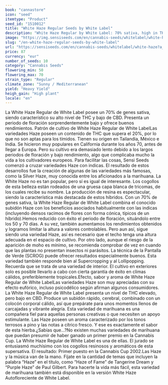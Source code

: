 ```yaml
---
book: "cannastore"
icon: "seed"
itemtype: "Product"
seed_id: "1510012"
title: "White Haze Regular Seeds by White Label"
description: "White Haze Regular by White Label: 70% sativa, high in THC, low in CBD, surprisingly short flowering time and good yields. Order cannabis seeds now!"
image: "https://img.sensiseeds.com/en/cannabis-seeds/whitelabel/white-haze-image.png"
slug: "/en-white-haze-regular-seeds-by-white-label"
url: "https://sensiseeds.com/en/cannabis-seeds/whitelabel/white-haze?a_aid=cannastore"
price: 87
currency: "eur"
number_of_seeds: 10
category: "Cannabis Seeds"
flowering_min: 50
flowering_max: 70
strain_type: "Regular"
climate_zone: "Sunny / Mediterranean"
yield: "Heavy Yield"
heigh_gain: "High plant"
locale: "en"
---
```

La White Haze Regular de White Label posee un 70% de genes sativa, siendo característico su alto nivel de THC y bajo de CBD. Presenta un periodo de floración sorprendentemente bajo y ofrece buenos rendimientos. Patrón de cultivo de White Haze Regular de White LabelLas variedades Haze poseen un contenido de THC que supera el 20%, por lo que no son aptas para los tímidos. Tienen su origen en Tailandia, México e India. Se hicieron muy populares en California durante los años 70, antes de llegar a Europa. Pero su cultivo era demasiado lento debido a los largos periodos de floración y bajo rendimiento, algo que complicaba mucho la vida a los cultivadores europeos. Para facilitar las cosas, Sensi Seeds comenzó a cruzar variedades Haze con indicas. El resultado de estos desarrollos fue la creación de algunas de las variedades más famosas, como la Silver Haze, muy conocida entre los aficionados a la marihuana. La White Haze no es tan popular, pero sí es igual de interesante. Los cogollos de esta belleza están rodeados de una gruesa capa blanca de tricomas, de los cuales recibe su nombre. La producción de resina es espectacular, siendo la característica más destacada de estos híbridos. Con un 70% de genes sativa, la White Haze Regular de White Label combina el conocido subidón Haze con los beneficios asociados habitualmente con las indicas (incluyendo densos racimos de flores con forma cónica, típicos de un híbrido).Hemos reducido con éxito el periodo de floración, situándolo entre los 50 y 70 días. A su vez, también aumentamos los rendimientos obtenidos y logramos limitar la altura a valores controlables. Pero aun así, sigue siendo una variedad Haze, así es necesario que el techo tenga una altura adecuada en el espacio de cultivo. Por otro lado, aunque el riesgo de la aparición de moho es mínimo, se recomienda comprobar de vez en cuando que las plantas no presentan insectos ni parásitos. La técnica de la Pantalla de Verde (SCROG) puede ofrecer resultados especialmente buenos. Esta variedad también responde bien al Supercropping y al Lollipopping. Recuerda que se trata de una variedad de interior. El cultivo en exteriores solo es posible llevarlo a cabo con cierta garantía de éxito en climas cálidos, preferiblemente tropicales.Efecto, sabor y aroma de White Haze Regular de White LabelLas variedades Haze son muy apreciadas con su efecto eufórico, incluso psicodélico según afirman algunos consumidores. La White Haze Regular de White Label presenta un nivel de THC elevado, pero bajo en CBD. Produce un subidón rápido, cerebral, combinado con un colocón corporal cálido, así que prepárate para unos momentos llenos de carcajadas y vibrante alegría. Esta variedad de marihuana es una compañera fiel para aquellas personas creativas o que necesiten un apoyo estimulante. Las Haze poseen un aroma caracterizado por los tonos terrosos a pino y las notas a cítrico fresco. Y ese es exactamente el sabor de esta hierba.¿Sabías que…?No existen muchas variedades de marihuana que puedan presumir de haber ganado un primer premio en la Cannabis Cup. La White Haze Regular de White Label es una de ellas. El jurado se entusiasmó muchísimo con los cogollos resinosos y aromáticos de esta supersativa. El resultado: Primer puesto en la Cannabis Cup 2002.Las Haze y la música van de la mano. Fíjate en la cantidad de temas que incluyen la palabra “Haze” en el título, como “Haze of Fame” de Tangerine Dream y “Purple Haze” de Paul Gilbert. Para hacerte la vida más fácil, esta variedad de marihuana también está disponible en la versión White Haze Autofloreciente de White Label.
